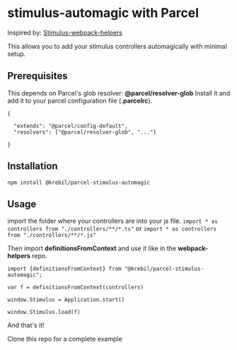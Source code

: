 # stimulus-automagic with Parcel

Inspired by: [Stimulus-webpack-helpers](https://github.com/hotwired/stimulus-webpack-helpers)

This allows you to add your stimulus controllers automagically with minimal setup. 

## Prerequisites
This depends on Parcel's glob resolver: **@parcel/resolver-glob**
Install it and add it to your parcel configuration file (**.parcelrc**).

```
{

  "extends": "@parcel/config-default",
  "resolvers": ["@parcel/resolver-glob", "..."]
  
}
```

## Installation
```
npm install @krebil/parcel-stimulus-automagic
```
## Usage
import the folder where your controllers are into your js file.
`import * as controllers from "./controllers/**/*.ts"` or `import * as controllers from "./controllers/**/*.js"`

Then import **definitionsFromContext** and use it like in the **webpack-helpers** repo.

```
import {definitionsFromContext} from "@krebil/parcel-stimulus-automagic";

var f = definitionsFromContext(controllers)

window.Stimulus = Application.start() 

window.Stimulus.load(f)
```

And that's it!

Clone this repo for a complete example
